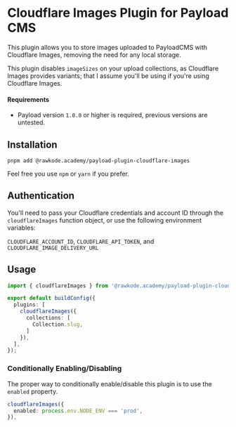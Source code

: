 # Cloudflare Images Plugin for Payload CMS

This plugin allows you to store images uploaded to PayloadCMS with Cloudflare Images, removing the need for any local storage.

This plugin disables `imageSizes` on your upload collections, as Cloudflare Images provides variants; that I assume you'll be using if you're using Cloudflare Images.

#### Requirements

- Payload version `1.0.0` or higher is required, previous versions are untested.

## Installation

`pnpm add @rawkode.academy/payload-plugin-cloudflare-images`

Feel free you use `npm` or `yarn` if you prefer.

## Authentication

You'll need to pass your Cloudflare credentials and account ID through the `cloudflareImages` function object, or use the following environment variables:

`CLOUDFLARE_ACCOUNT_ID`, `CLOUDFLARE_API_TOKEN`, and `CLOUDFLARE_IMAGE_DELIVERY_URL`

## Usage

```ts
import { cloudflareImages } from '@rawkode.academy/payload-plugin-cloudflare-images';

export default buildConfig({
  plugins: [
    cloudflareImages({
      collections: [
        Collection.slug,
      ]
    }),
  ],
});
```

### Conditionally Enabling/Disabling

The proper way to conditionally enable/disable this plugin is to use the `enabled` property.

```ts
cloudflareImages({
  enabled: process.env.NODE_ENV === 'prod',
}),
```
